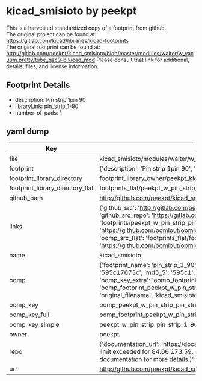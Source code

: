 # kicad_smisioto by peekpt  
This is a harvested standardized copy of a footprint from github.  
The original project can be found at:  
https://gitlab.com/kicad/libraries/kicad-footprints  
The original footprint can be found at:
http://gitlab.com/peekpt/kicad_smisioto/blob/master/modules/walter/w_vacuum.pretty/tube_gzc9-b.kicad_mod
Please consult that link for additional, details, files, and license information.  
## Footprint Details
* description: Pin strip 1pin 90  
* libraryLink: pin_strip_1-90  
* number_of_pads: 1  
## yaml dump  
| Key | Value |  
| --- | --- |  
| file | kicad_smisioto/modules/walter/w_pin_strip.pretty/pin_strip_1-90.kicad_mod |  
| footprint | {'description': 'Pin strip 1pin 90', 'libraryLink': 'pin_strip_1-90', 'number_of_pads': 1} |  
| footprint_library_directory | footprint_library_owner/peekpt_kicad_smisioto |  
| footprint_library_directory_flat | footprints_flat/peekpt_w_pin_strip_pin_strip_1_90/working |  
| github_path | http://github.com/peekpt/kicad_smisioto/blob/master/modules/walter/w_pin_strip.pretty/pin_strip_1-90.kicad_mod |  
| links | {'github_src': 'http://gitlab.com/peekpt/kicad_smisioto/blob/master/modules/walter/w_vacuum.pretty/tube_gzc9-b.kicad_mod', 'github_src_repo': 'https://gitlab.com/kicad/libraries/kicad-footprints', 'oomp_bot': 'footprints/peekpt_w_pin_strip_pin_strip_1_90/working', 'oomp_bot_github': 'https://github.com/oomlout/oomlout_oomp_footprint_bot/tree/main/footprints/peekpt_w_pin_strip_pin_strip_1_90/working', 'oomp_src_flat': 'footprints_flat/footprints_flat/peekpt_w_pin_strip_pin_strip_1_90/working', 'oomp_src_flat_github': 'https://github.com/oomlout/oomlout_oomp_footprint_src/tree/main/footprints_flat/peekpt_w_pin_strip_pin_strip_1_90/working'} |  
| name | kicad_smisioto |  
| oomp | {'footprint_name': 'pin_strip_1_90', 'library_name': 'w_pin_strip', 'md5': '595c17673ce9968acd0008944abeab5b', 'md5_10': '595c17673c', 'md5_5': '595c1', 'md5_6': '595c17', 'oomp_key': 'oomp_peekpt_w_pin_strip_pin_strip_1_90', 'oomp_key_extra': 'oomp_footprint_peekpt_w_pin_strip_pin_strip_1_90', 'oomp_key_full': 'oomp_footprint_peekpt_w_pin_strip_pin_strip_1_90_595c17', 'oomp_key_simple': 'peekpt_w_pin_strip_pin_strip_1_90', 'original_filename': 'kicad_smisioto/modules/walter/w_pin_strip.pretty/pin_strip_1-90.kicad_mod', 'owner_name': 'peekpt'} |  
| oomp_key | oomp_peekpt_w_pin_strip_pin_strip_1_90 |  
| oomp_key_full | oomp_footprint_peekpt_w_pin_strip_pin_strip_1_90 |  
| oomp_key_simple | peekpt_w_pin_strip_pin_strip_1_90 |  
| owner | peekpt |  
| repo | {'documentation_url': 'https://docs.github.com/rest/overview/resources-in-the-rest-api#rate-limiting', 'message': "API rate limit exceeded for 84.66.173.59. (But here's the good news: Authenticated requests get a higher rate limit. Check out the documentation for more details.)"} |  
| url | http://github.com/peekpt/kicad_smisioto |  


